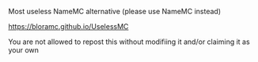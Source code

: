 Most useless NameMC alternative (please use NameMC instead)

https://bloramc.github.io/UselessMC

You are not allowed to repost this without modifiing it and/or claiming it as your own
